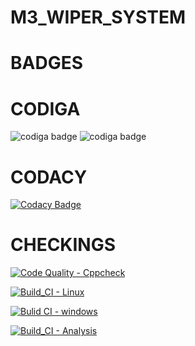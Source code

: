 # M3_WIPER_SYSTEM

# BADGES
# CODIGA
![codiga badge](https://api.codiga.io/project/33543/score/svg) ![codiga badge](https://api.codiga.io/project/33543/status/svg)
# CODACY
[![Codacy Badge](https://app.codacy.com/project/badge/Grade/d7109b0b5f6542d68b4cd87081258394)](https://www.codacy.com/gh/rbahamani/M3_WIPER_SYSTEM/dashboard?utm_source=github.com&amp;utm_medium=referral&amp;utm_content=rbahamani/M3_WIPER_SYSTEM&amp;utm_campaign=Badge_Grade)
# CHECKINGS
[![Code Quality - Cppcheck](https://github.com/rbahamani/M3_WIPER_SYSTEM/actions/workflows/Cpp.yml/badge.svg)](https://github.com/rbahamani/M3_WIPER_SYSTEM/actions/workflows/Cpp.yml)

[![Build_CI - Linux](https://github.com/rbahamani/M3_WIPER_SYSTEM/actions/workflows/Linux.yml/badge.svg)](https://github.com/rbahamani/M3_WIPER_SYSTEM/actions/workflows/Linux.yml)

[![Bulid CI - windows](https://github.com/rbahamani/M3_WIPER_SYSTEM/actions/workflows/windows.yml/badge.svg)](https://github.com/rbahamani/M3_WIPER_SYSTEM/actions/workflows/windows.yml)

[![Build_CI - Analysis](https://github.com/rbahamani/M3_WIPER_SYSTEM/actions/workflows/Analysis.yml/badge.svg)](https://github.com/rbahamani/M3_WIPER_SYSTEM/actions/workflows/Analysis.yml)
